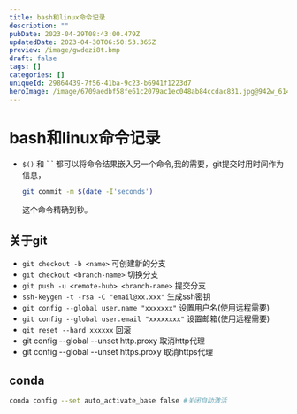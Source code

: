 ```yaml
---
title: bash和linux命令记录
description: ""
pubDate: 2023-04-29T08:43:00.479Z
updatedDate: 2023-04-30T06:50:53.365Z
preview: /image/gwdezi8t.bmp
draft: false
tags: []
categories: []
uniqueId: 29864439-7f56-41ba-9c23-b6941f1223d7
heroImage: /image/6709aedbf58fe61c2079ac1ec048ab84ccdac831.jpg@942w_614h_progressive.webp
---
```

# bash和linux命令记录

* `$()` 和  \` \` 都可以将命令结果嵌入另一个命令,我的需要，git提交时用时间作为信息，
    ~~~bash
    git commit -m $(date -I'seconds')
    ~~~
    这个命令精确到秒。

## 关于git

* `git checkout -b <name>` 可创建新的分支
* `git checkout <branch-name>` 切换分支
* `git push -u <remote-hub> <branch-name>` 提交分支
* `ssh-keygen -t -rsa -C "email@xx.xxx"` 生成ssh密钥
* `git config --global user.name "xxxxxxx"` 设置用户名(使用远程需要)
* `git config --global user.email "xxxxxxxx"` 设置邮箱(使用远程需要)
* `git reset --hard xxxxxx` 回滚
*  git config --global --unset http.proxy 取消http代理
*  git config --global --unset https.proxy 取消https代理

## conda

~~~bash
conda config --set auto_activate_base false #关闭自动激活
~~~